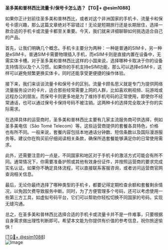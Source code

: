 **圣多美和普林西比流量卡/保号卡怎么选？【TG💪+ @esim1088】**

如果你正计划前往圣多美和普林西比，或者对这个非洲国家的手机卡、流量卡和保号卡感兴趣，那么这篇文章绝对不容错过！无论是短期旅行还是长期居住，选择一款合适的手机卡或流量卡都至关重要。今天，我们就来详细聊聊如何挑选适合自己的产品。

首先，让我们明确几个概念。手机卡主要分为两种：一种是普通的SIM卡，另一种是eSIM卡。普通SIM卡需要物理插入手机，而eSIM卡则是直接内置在设备中，无需实体卡槽。对于圣多美和普林西比这样的小国来说，选择哪种卡取决于你的设备支持情况以及个人习惯。如果你的手机支持eSIM功能，那么可以选择eSIM卡，这样可以避免频繁更换实体卡，同时还能享受更便捷的操作体验。

接下来，我们来谈谈流量卡和保号卡的区别。流量卡顾名思义就是专门为提供网络流量服务设计的卡片，适合那些经常需要上网的人群，比如喜欢刷视频、玩游戏或远程办公的朋友。而保号卡则更多地是为了维持手机号码的正常使用，即使你不经常通话，也可以通过保号卡保持号码不被注销。这两种卡的选择完全取决于你的实际需求。

在选择具体的运营商时，圣多美和普林西比主要有几家主流服务商可供选择，例如圣多美电信（São Tomé Telecom）等。这些运营商提供的套餐各具特色，价格也有所不同。一般来说，套餐内容包括本地通话分钟数、短信条数以及国际漫游服务等。建议你在购买前仔细阅读相关条款，确保所选套餐能够满足你的日常使用需求。

此外，还需要注意的一点是，不同国家和地区对于手机卡的激活方式可能会有所不同。通常情况下，你需要准备护照或其他有效身份证件，并按照运营商的要求完成实名认证。如果你不确定具体流程，可以直接联系客服咨询，或者访问运营商官网查询相关信息。

最后，无论你最终选择了哪种类型的手机卡，都要记得定期检查余额和套餐剩余情况，以免因欠费导致服务中断。同时，为了方便管理多个号码，还可以考虑使用一些第三方工具，如虚拟号码平台，它们可以帮助你轻松切换不同国家的号码，实现无缝沟通。

总之，在圣多美和普林西比选择合适的手机卡或流量卡并不是一件难事，只要根据自身需求做出理性判断即可。希望本文能为你提供有价值的参考信息，祝你旅途愉快！

[[TG💪+ @esim1088](https://t.me/s/esim1088)]  
![Image](https://i.postimg.cc/4NQfJmqS/Snipaste-2025-05-13-00-14-12.png)